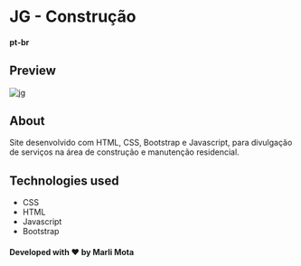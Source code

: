 # **JG - Construção**
#### pt-br
## **Preview**
![jg](https://user-images.githubusercontent.com/54691110/107104386-32699100-6800-11eb-8287-f552cda74354.jpg)
## **About**
Site desenvolvido com HTML, CSS, Bootstrap e Javascript, para divulgação de serviços na área de construção e manutenção residencial.
## **Technologies used**
- CSS
- HTML
- Javascript
- Bootstrap
#### Developed with ❤️ by Marli Mota
